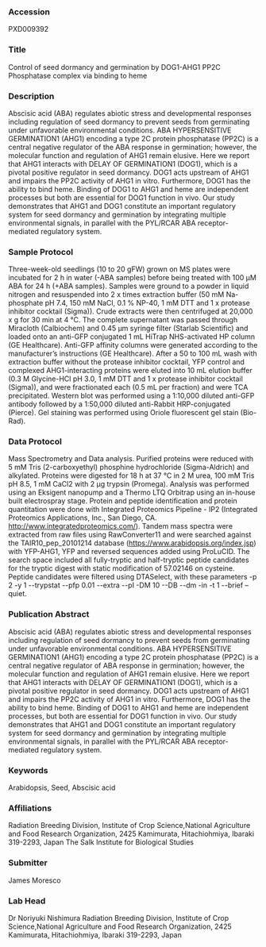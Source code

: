 ### Accession
PXD009392

### Title
Control of seed dormancy and germination by DOG1-AHG1 PP2C Phosphatase complex via binding to heme

### Description
Abscisic acid (ABA) regulates abiotic stress and developmental responses including  regulation of seed dormancy to prevent seeds from germinating under unfavorable environmental conditions. ABA HYPERSENSITIVE GERMINATION1 (AHG1) encoding a type 2C protein phosphatase (PP2C) is a central negative regulator of the ABA response in germination; however, the molecular function and regulation of AHG1 remain elusive. Here we report that AHG1 interacts with DELAY OF GERMINATION1 (DOG1), which is a pivotal positive regulator in seed dormancy. DOG1 acts upstream of AHG1 and impairs the PP2C activity of AHG1 in vitro. Furthermore, DOG1 has the ability to bind heme. Binding of DOG1 to AHG1 and heme are independent processes but both are essential for DOG1 function in vivo. Our study demonstrates that AHG1 and DOG1 constitute an important regulatory system for seed dormancy and germination by integrating multiple environmental signals, in parallel with the PYL/RCAR ABA receptor-mediated regulatory system.

### Sample Protocol
Three-week-old seedlings (10 to 20 gFW) grown on MS plates were incubated for 2 h in  water (-ABA samples) before being treated with 100 μM ABA for 24 h (+ABA samples).   Samples were ground to a powder in liquid nitrogen and resuspended into 2 x times extraction   buffer (50 mM Na-phosphate pH 7.4, 150 mM NaCl, 0.1 % NP-40, 1 mM DTT and 1 x  protease inhibitor cocktail (Sigma)). Crude extracts were then centrifuged at 20,000 x g for 30  min at 4 °C. The complete supernatant was passed through Miracloth (Calbiochem) and 0.45 μm syringe filter (Starlab Scientific) and loaded onto an anti-GFP conjugated 1 mL HiTrap  NHS-activated HP column (GE Healthcare). Anti-GFP affinity columns were generated  according to the manufacturer’s instructions (GE Healthcare). After a 50 to 100 mL wash   with extraction buffer without the protease inhibitor cocktail, YFP control and complexed   AHG1-interacting proteins were eluted into 10 mL elution buffer (0.3 M Glycine-HCl pH 3.0,   1 mM DTT and 1 x protease inhibitor cocktail (Sigma)), and were fractionated each (0.5 mL  per fraction) and were TCA precipitated. Western blot was performed using a 1:10,000   diluted anti-GFP antibody followed by a 1:50,000 diluted anti-Rabbit HRP-conjugated   (Pierce). Gel staining was performed using Oriole fluorescent gel stain (Bio-Rad).

### Data Protocol
Mass Spectrometry and Data analysis.  Purified proteins were reduced with 5 mM Tris (2-carboxyethyl) phosphine hydrochloride  (Sigma-Aldrich) and alkylated. Proteins were digested for 18 h at 37 °C in 2 M urea, 100 mM   Tris pH 8.5, 1 mM CaCl2 with 2 μg trypsin (Promega). Analysis was performed using an  Eksigent nanopump and a Thermo LTQ Orbitrap using an in-house built electrospray stage.   Protein and peptide identification and protein quantitation were done with Integrated  Proteomics Pipeline - IP2 (Integrated Proteomics Applications, Inc., San Diego, CA.  http://www.integratedproteomics.com/). Tandem mass spectra were extracted from raw files  using RawConverter11 and were searched against the TAIR10_pep_20101214 database (https://www.arabidopsis.org/index.jsp) with YFP-AHG1, YFP and reversed sequences added  using ProLuCID. The search space included all fully-tryptic and half-tryptic peptide  candidates for the tryptic digest with static modification of 57.02146 on cysteine. Peptide  candidates were filtered using DTASelect, with these parameters -p 2 -y 1 --trypstat --pfp  0.01 --extra --pI -DM 10 --DB --dm -in -t 1 --brief –quiet.

### Publication Abstract
Abscisic acid (ABA) regulates abiotic stress and developmental responses including regulation of seed dormancy to prevent seeds from germinating under unfavorable environmental conditions. ABA HYPERSENSITIVE GERMINATION1 (AHG1) encoding a type 2C protein phosphatase (PP2C) is a central negative regulator of ABA response in germination; however, the molecular function and regulation of AHG1 remain elusive. Here we report that AHG1 interacts with DELAY OF GERMINATION1 (DOG1), which is a pivotal positive regulator in seed dormancy. DOG1 acts upstream of AHG1 and impairs the PP2C activity of AHG1 in vitro. Furthermore, DOG1 has the ability to bind heme. Binding of DOG1 to AHG1 and heme are independent processes, but both are essential for DOG1 function in vivo. Our study demonstrates that AHG1 and DOG1 constitute an important regulatory system for seed dormancy and germination by integrating multiple environmental signals, in parallel with the PYL/RCAR ABA receptor-mediated regulatory system.

### Keywords
Arabidopsis, Seed, Abscisic acid

### Affiliations
Radiation Breeding Division, Institute of Crop Science,National Agriculture and Food Research Organization, 2425 Kamimurata, Hitachiohmiya, Ibaraki 319-2293, Japan
The Salk Institute for Biological Studies

### Submitter
James Moresco

### Lab Head
Dr Noriyuki Nishimura
Radiation Breeding Division, Institute of Crop Science,National Agriculture and Food Research Organization, 2425 Kamimurata, Hitachiohmiya, Ibaraki 319-2293, Japan


